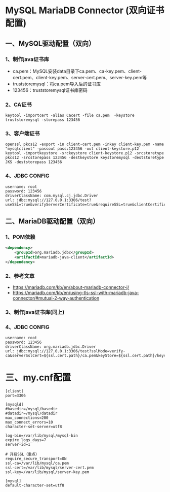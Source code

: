 # MySQL MariaDB Connector (双向证书配置)

## 一、MySQL驱动配置（双向）
### 1、制作java证书库
- ca.pem：MySQL安装data目录下ca.pem、ca-key.pem、client-cert.pem、client-key.pem、server-cert.pem、server-key.pem等
- truststoremysql：将ca.pem导入后的证书库
- 123456：truststoremysql证书库密码

### 2、CA证书
```shell
keytool -importcert -alias Cacert -file ca.pem  -keystore truststoremysql -storepass 123456
```
### 3、客户端证书
```shell
openssl pkcs12 -export -in client-cert.pem -inkey client-key.pem -name "mysqlclient" -passout pass:123456 -out client-keystore.p12
keytool -importkeystore -srckeystore client-keystore.p12 -srcstoretype pkcs12 -srcstorepass 123456 -destkeystore keystoremysql -deststoretype JKS -deststorepass 123456
```
### 4、JDBC CONFIG
```text
username: root
password: 123456
driverClassName: com.mysql.cj.jdbc.Driver
url: jdbc:mysql://127.0.0.1:3306/test?useSSL=true&verifyServerCertificate=true&requireSSL=true&clientCertificateKeyStoreUrl=file:${ssl.cert.path}/keystoremysql&clientCertificateKeyStorePassword=123456&trustCertificateKeyStoreUrl=file:${ssl.cert.path}/truststoremysql&trustCertificateKeyStorePassword=123456&useUnicode=true&characterEncoding=utf8&autoReconnect=true&serverTimezone=Asia/Shanghai
```

## 二、MariaDB驱动配置（双向）

### 1、POM依赖
```xml
<dependency>
    <groupId>org.mariadb.jdbc</groupId>
    <artifactId>mariadb-java-client</artifactId>
</dependency>
```

### 2、参考文章
- https://mariadb.com/kb/en/about-mariadb-connector-j/
- https://mariadb.com/kb/en/using-tls-ssl-with-mariadb-java-connector/#mutual-2-way-authentication

### 3、制作java证书库(同上)

### 4、JDBC CONFIG

```text
username: root
password: 123456
driverClassName: org.mariadb.jdbc.Driver
url: jdbc:mysql://127.0.0.1:3306/test?sslMode=verify-ca&serverSslCert=${ssl.cert.path}/ca.pem&keyStore=${ssl.cert.path}/keystoremysql&keyStorePassword=123456
```

# 三、my.cnf配置
```text
[client]
port=3306

[mysqld]
#basedir=/mysql/basedir
#datadir=/mysql/datadir
max_connections=200
max_connect_errors=10
character-set-server=utf8

log-bin=/var/lib/mysql/mysql-bin
expire_logs_days=7
server-id=1

# 开启SSL（重点）
require_secure_transport=ON
ssl-ca=/var/lib/mysql/ca.pem
ssl-cert=/var/lib/mysql/server-cert.pem
ssl-key=/var/lib/mysql/server-key.pem

[mysql]
default-character-set=utf8
```
